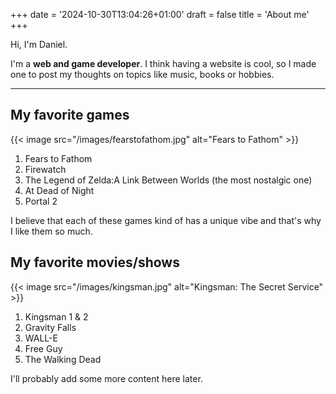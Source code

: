 +++
date = '2024-10-30T13:04:26+01:00'
draft = false
title = 'About me'
+++

Hi, I'm Daniel.

I'm a **web and game developer**. I think having a website is cool, so I made one to post my thoughts on topics like music, books or hobbies.

---

## My favorite games

{{< image src="/images/fearstofathom.jpg" alt="Fears to Fathom" >}}

1. Fears to Fathom
2. Firewatch
3. The Legend of Zelda:A Link Between Worlds (the most nostalgic one)
4. At Dead of Night
5. Portal 2

I believe that each of these games kind of has a unique vibe and that's why I like them so much.

## My favorite movies/shows

{{< image src="/images/kingsman.jpg" alt="Kingsman: The Secret Service" >}}

1. Kingsman 1 & 2
2. Gravity Falls
3. WALL-E
4. Free Guy
5. The Walking Dead

I'll probably add some more content here later.